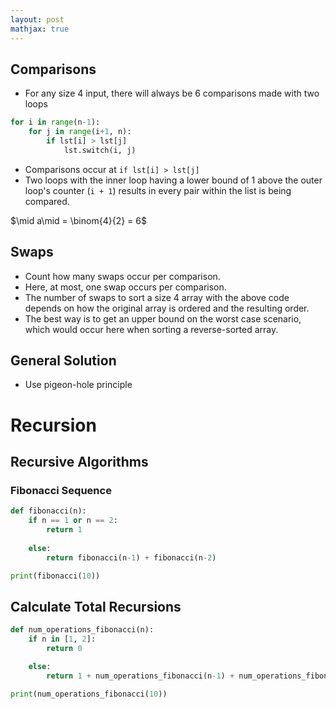 ```yaml
---
layout: post
mathjax: true
---
```


## Comparisons
* For any size 4 input, there will always be 6 comparisons made with two loops

```py
for i in range(n-1):
	for j in range(i+1, n):
		if lst[i] > lst[j]
			lst.switch(i, j)
```

* Comparisons occur at `if lst[i] > lst[j]`
* Two loops with the inner loop having a lower bound of 1 above the outer loop's counter (`i + 1`) results in every pair within the list is being compared.

$\mid a\mid = \binom{4}{2} = 6$

## Swaps
* Count how many swaps occur per comparison.
* Here, at most, one swap occurs per comparison.
* The number of swaps to sort a size 4 array with the above code depends on how the original array is ordered and the resulting order.
* The best way is to get an upper bound on the worst case scenario, which would occur here when sorting a reverse-sorted array.

## General Solution
* Use pigeon-hole principle

# Recursion



## Recursive Algorithms

### Fibonacci Sequence
```py
def fibonacci(n):
    if n == 1 or n == 2:
        return 1
    
    else:
        return fibonacci(n-1) + fibonacci(n-2)

print(fibonacci(10))
```

## Calculate Total Recursions

```py
def num_operations_fibonacci(n):
    if n in [1, 2]:
        return 0

    else:
        return 1 + num_operations_fibonacci(n-1) + num_operations_fibonacci(n-2)

print(num_operations_fibonacci(10))
```